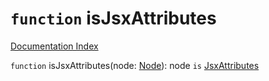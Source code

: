 # `function` isJsxAttributes

[Documentation Index](../README.md)

`function` isJsxAttributes(node: [Node](../interface.Node/README.md)): node `is` [JsxAttributes](../interface.JsxAttributes/README.md)